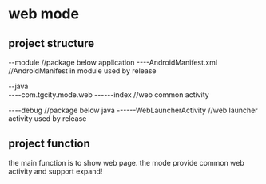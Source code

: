 # web mode
## project structure
--module                                //package below application
----AndroidManifest.xml                 //AndroidManifest in module used by release

--java                                  
----com.tgcity.mode.web
------index                              //web common activity

----debug                               //package below java
------WebLauncherActivity              //web launcher activity used by release

## project function
the main function is to show web page. the mode provide common web activity and support expand!